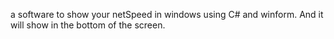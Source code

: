 a software to show your netSpeed in windows using C# and winform. And it will show in the bottom of the screen.
